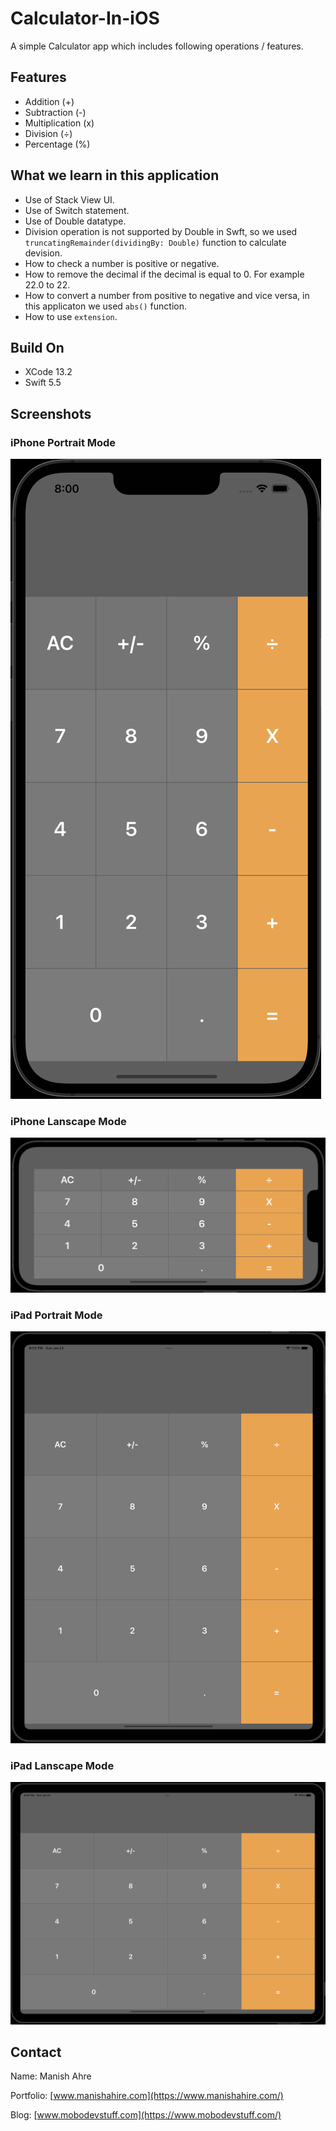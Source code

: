 # Calculator-In-iOS

A simple Calculator app which includes following operations / features.

## Features
- Addition (+)
- Subtraction  (-)
- Multiplication (x)
- Division (÷)
- Percentage (%)

## What we learn in this application
- Use of Stack View UI. 
- Use of Switch statement.
- Use of Double datatype.
- Division operation is not supported by Double in Swft, so we used ```truncatingRemainder(dividingBy: Double)``` function to calculate devision.
- How to check a number is positive or negative.
- How to remove the decimal if the decimal is equal to 0. For example 22.0 to 22. 
- How to convert a number from positive to negative and vice versa, in this applicaton we used ```abs()``` function.
- How to use ```extension```.

## Build On
- XCode 13.2
- Swift 5.5


## Screenshots

### iPhone Portrait Mode
![iPhone Portrait Mode](Screenshots/iPhonePortraitMode.png)

### iPhone Lanscape Mode
![iPhone Lanscape Mode](Screenshots/iPhoneLanscapeMode.png)

### iPad Portrait Mode
![iPad Portrait Mode](Screenshots/iPadPortraitMode.png)

### iPad Lanscape Mode
![iPad Lanscape Mode](Screenshots/iPadLanscapeMode.png)


## Contact
Name: Manish Ahre

Portfolio: [www.manishahire.com](https://www.manishahire.com/) 

Blog: [www.mobodevstuff.com](https://www.mobodevstuff.com/) 
